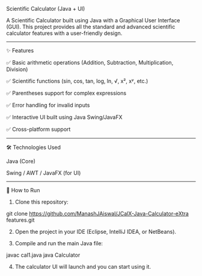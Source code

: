 Scientific Calculator (Java + UI)

A Scientific Calculator built using Java with a Graphical User Interface (GUI).
This project provides all the standard and advanced scientific calculator features with a user-friendly design.


---

✨ Features

✅ Basic arithmetic operations (Addition, Subtraction, Multiplication, Division)

✅ Scientific functions (sin, cos, tan, log, ln, √, x², xʸ, etc.)

✅ Parentheses support for complex expressions

✅ Error handling for invalid inputs

✅ Interactive UI built using Java Swing/JavaFX

✅ Cross-platform support



---

🛠 Technologies Used

Java (Core)

Swing / AWT / JavaFX (for UI)


---

🚀 How to Run

1. Clone this repository:

git clone https://github.com/ManashJAiswal/JCalX-Java-Calculator-eXtra features.git


2. Open the project in your IDE (Eclipse, IntelliJ IDEA, or NetBeans).


3. Compile and run the main Java file:

javac cal1.java
java Calculator


4. The calculator UI will launch and you can start using it.



